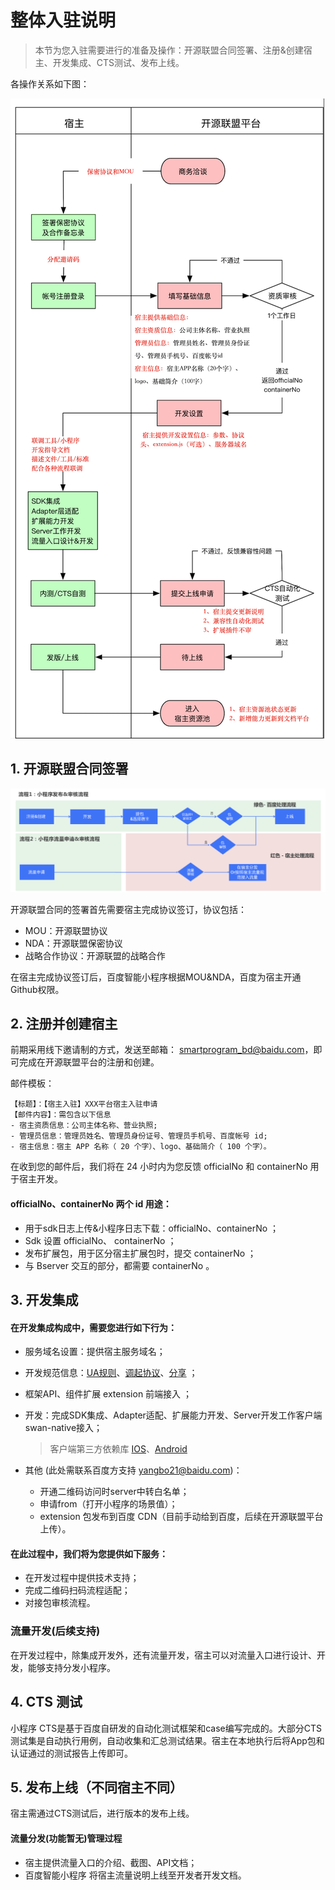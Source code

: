 # 整体入驻说明

> 本节为您入驻需要进行的准备及操作：开源联盟合同签署、注册&创建宿主、开发集成、CTS测试、发布上线。

各操作关系如下图：

![图片](./images/2.png)


## 1. 开源联盟合同签署

![开发者接入主体流程](./images/1.png)

开源联盟合同的签署首先需要宿主完成协议签订，协议包括：
 - MOU：开源联盟协议
 - NDA：开源联盟保密协议
 - 战略合作协议：开源联盟的战略合作

在宿主完成协议签订后，百度智能小程序根据MOU&NDA，百度为宿主开通Github权限。


## 2. 注册并创建宿主

前期采用线下邀请制的方式，发送至邮箱： smartprogram_bd@baidu.com，即可完成在开源联盟平台的注册和创建。

邮件模板：

	【标题】：【宿主入驻】XXX平台宿主入驻申请 
	【邮件内容】：需包含以下信息
	- 宿主资质信息：公司主体名称、营业执照;
	- 管理员信息：管理员姓名、管理员身份证号、管理员手机号、百度帐号 id;
	- 宿主信息：宿主 APP 名称（ 20 个字）、logo、基础简介（ 100 个字）。


在收到您的邮件后，我们将在 24 小时内为您反馈 officialNo 和 containerNo 用于宿主开发。

#### officialNo、containerNo 两个 id 用途：

- 用于sdk日志上传&小程序日志下载：officialNo、containerNo ；
- Sdk 设置 officialNo、 containerNo ；
- 发布扩展包，用于区分宿主扩展包时，提交 containerNo ；
- 与 Bserver 交互的部分，都需要 containerNo 。

## 3. 开发集成 


#### 在开发集成构成中，需要您进行如下行为：
 - 服务域名设置：提供宿主服务域名；
 - 开发规范信息：[UA规则](规范说明/UA规则.md)、[调起协议](规范说明/调起协议.md)、[分享](规范说明/分享.md) ；
 - 框架API、组件扩展 extension 前端接入 ；
 - 开发：完成SDK集成、Adapter适配、扩展能力开发、Server开发工作客户端swan-native接入；
 
	> 客户端第三方依赖库 [IOS](客户端swan-native接入/iOS/第三方依赖库说明.md)、[Android](客户端swan-native接入/Android/第三方依赖库说明.md)  

 - 其他 (此处需联系百度方支持 yangbo21@baidu.com)：

	 * 开通二维码访问时server中转白名单；
	 * 申请from（打开小程序的场景值）；
	 * extension 包发布到百度 CDN（目前手动给到百度，后续在开源联盟平台上传）。

#### 在此过程中，我们将为您提供如下服务：
 - 在开发过程中提供技术支持；
 - 完成二维码扫码流程适配；
 - 对接包审核流程。

### 流量开发(后续支持)

在开发过程中，除集成开发外，还有流量开发，宿主可以对流量入口进行设计、开发，能够支持分发小程序。

## 4. CTS 测试

小程序 CTS是基于百度自研发的自动化测试框架和case编写完成的。大部分CTS测试集是自动执行用例，自动收集和汇总测试结果。宿主在本地执行后将App包和认证通过的测试报告上传即可。

## 5. 发布上线（不同宿主不同）
宿主需通过CTS测试后，进行版本的发布上线。

#### 流量分发(功能暂无)管理过程
 - 宿主提供流量入口的介绍、截图、API文档；
 - 百度智能小程序 将宿主流量说明上线至开发者开发文档。




